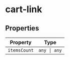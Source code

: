 # cart-link

## Properties

| Property     | Type         |
|--------------|--------------|
| `itemsCount` | `any \| any` |
